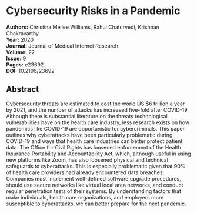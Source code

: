 # Cybersecurity Risks in a Pandemic

**Authors:** Christina Meilee Williams, Rahul Chaturvedi, Krishnan Chakravarthy  
**Year:** 2020  
**Journal:** Journal of Medical Internet Research  
**Volume:** 22  
**Issue:** 9  
**Pages:** e23692  
**DOI:** 10.2196/23692  

## Abstract
Cybersecurity threats are estimated to cost the world US $6 trillion a year by 2021, and the number of attacks has increased five-fold after COVID-19. Although there is substantial literature on the threats technological vulnerabilities have on the health care industry, less research exists on how pandemics like COVID-19 are opportunistic for cybercriminals. This paper outlines why cyberattacks have been particularly problematic during COVID-19 and ways that health care industries can better protect patient data. The Office for Civil Rights has loosened enforcement of the Health Insurance Portability and Accountability Act, which, although useful in using new platforms like Zoom, has also loosened physical and technical safeguards to cyberattacks. This is especially problematic given that 90% of health care providers had already encountered data breaches. Companies must implement well-defined software upgrade procedures, should use secure networks like virtual local area networks, and conduct regular penetration tests of their systems. By understanding factors that make individuals, health care organizations, and employers more susceptible to cyberattacks, we can better prepare for the next pandemic.

